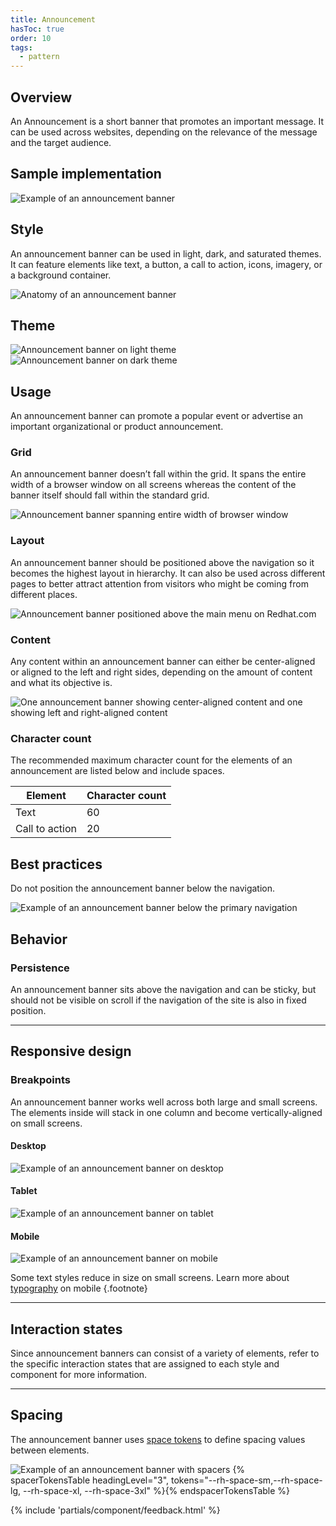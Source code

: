 ```yaml
---
title: Announcement
hasToc: true
order: 10
tags:
  - pattern
---
```


<link rel="stylesheet" data-helmet href="/assets/packages/@rhds/elements/elements/rh-table/rh-table-lightdom.css">
<link rel="stylesheet" data-helmet href="/styles/samp.css">

## Overview

An Announcement is a short banner that promotes an important message. It can be 
used across websites, depending on the relevance of the message and the target 
audience.

## Sample implementation

<uxdot-example width-adjustment="872px">
  <img src="./announcement-sample-1.svg" alt="Example of an announcement banner">
</uxdot-example>

## Style

An announcement banner can be used in light, dark, and saturated themes. It can 
feature elements like text, a button, a call to action, icons, imagery, or a 
background container.

<uxdot-example width-adjustment="872px">
  <img src="./announcement-style-1.svg" alt="Anatomy of an announcement banner">
</uxdot-example>

## Theme

<uxdot-example width-adjustment="872px">
  <img src="./announcement-theme-1.svg" alt="Announcement banner on light theme">
</uxdot-example>

<uxdot-example color-palette="darkest" width-adjustment="872px">
  <img src="./announcement-theme-2.svg" alt="Announcement banner on dark theme">
</uxdot-example>

## Usage

An announcement banner can promote a popular event or advertise an important 
organizational or product announcement.

### Grid

An announcement banner doesn’t fall within the grid. It spans the entire width 
of a browser window on all screens whereas the content of the banner itself 
should fall within the standard grid.

<uxdot-example width-adjustment="872px">
  <img src="./announcement-usage-1.svg" alt="Announcement banner spanning entire width of browser window">
</uxdot-example>

### Layout

An announcement banner should be positioned above the navigation so it becomes 
the highest layout in hierarchy. It can also be used across different pages to 
better attract attention from visitors who might be coming from different 
places.

<uxdot-example width-adjustment="872px">
  <img src="./announcement-usage-2.svg" alt="Announcement banner positioned above the main menu on Redhat.com">
</uxdot-example>

### Content

Any content within an announcement banner can either be center-aligned or 
aligned to the left and right sides, depending on the amount of content and what 
its objective is.

<uxdot-example width-adjustment="872px">
  <img src="./announcement-usage-content.svg" alt="One announcement banner showing center-aligned content and one showing left and right-aligned content">
</uxdot-example>

### Character count
The recommended maximum character count for the elements of an announcement are listed below and include spaces.

<rh-table>
  <table>
    <thead>
      <tr>
        <th scope="col" data-label="Element">Element</th>
        <th scope="col" data-label="Character count">Character count</th>
      </tr>
    </thead>
    <tbody>
      <tr>
        <td data-label="Element">Text</td>
        <td data-label="Character count">60</td>
      </tr>
      <tr>
        <td data-label="Element">Call to action</td>
        <td data-label="Character count">20</td>
      </tr>
    </tbody>
  </table>
</rh-table>

## Best practices

Do not position the announcement banner below the navigation.

<uxdot-example width-adjustment="872px" danger>
  <img src="./announcement-bestpractice-1.svg" alt="Example of an announcement banner below the primary navigation">
</uxdot-example>

## Behavior

### Persistence

An announcement banner sits above the navigation and can be sticky, but should 
not be visible on scroll if the navigation of the site is also in fixed 
position.

<hr>

## Responsive design

### Breakpoints

An announcement banner works well across both large and small screens. The 
elements inside will stack in one column and become vertically-aligned on small 
screens.

#### Desktop

<uxdot-example width-adjustment="872px" variant="full" alignment="left" no-border>
  <img src="./announcement-responsive-1.svg" alt="Example of an announcement banner on desktop">
</uxdot-example>

#### Tablet

<uxdot-example width-adjustment="768px" variant="full" alignment="left" no-border>
  <img src="./announcement-responsive-2.svg" alt="Example of an announcement banner on tablet">
</uxdot-example>

#### Mobile

<uxdot-example width-adjustment="360px" variant="full" alignment="left" no-border>
  <img src="./announcement-responsive-3.svg" alt="Example of an announcement banner on mobile">
</uxdot-example>

Some text styles reduce in size on small screens. Learn more about 
[typography](../../foundations/typography) on mobile {.footnote}

<hr>

## Interaction states

Since announcement banners can consist of a variety of elements, refer to the specific interaction states that are assigned to each style and component for more information.

<hr>

## Spacing

The announcement banner uses [space tokens](/tokens/space/) to define spacing values between elements.

<uxdot-example width-adjustment="872px">
  <img src="./announcement-spacing-1.svg" alt="Example of an announcement banner with spacers">
</uxdot-example>

<rh-table>
{% spacerTokensTable headingLevel="3", tokens="--rh-space-sm,--rh-space-lg, --rh-space-xl, --rh-space-3xl" %}{% endspacerTokensTable %}
</rh-table>

{% include 'partials/component/feedback.html' %}
